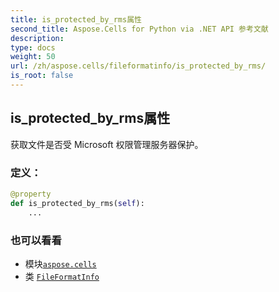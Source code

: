 ```yaml
---
title: is_protected_by_rms属性
second_title: Aspose.Cells for Python via .NET API 参考文献
description:
type: docs
weight: 50
url: /zh/aspose.cells/fileformatinfo/is_protected_by_rms/
is_root: false
---
```

## is_protected_by_rms属性

获取文件是否受 Microsoft 权限管理服务器保护。
### 定义：
```python
@property
def is_protected_by_rms(self):
    ...
```

### 也可以看看
* 模块[`aspose.cells`](../../)
* 类 [`FileFormatInfo`](/cells/python-net/zh/aspose.cells/fileformatinfo)
